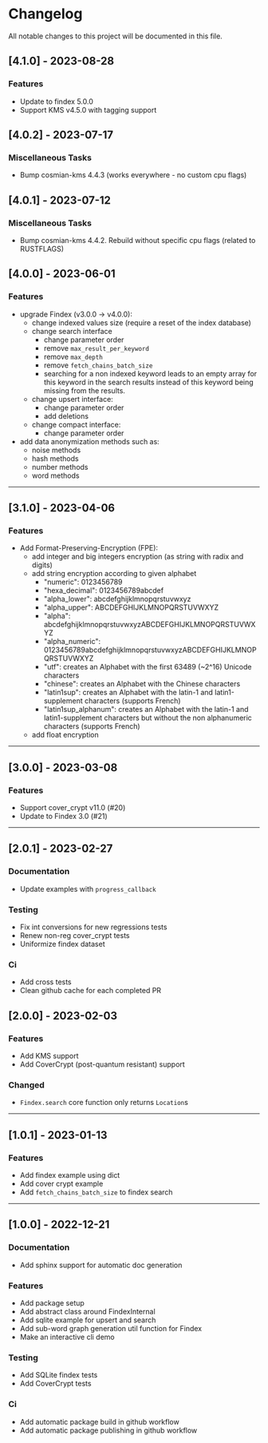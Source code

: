 # Changelog

All notable changes to this project will be documented in this file.

## [4.1.0] - 2023-08-28

### Features

- Update to findex 5.0.0
- Support KMS v4.5.0 with tagging support

## [4.0.2] - 2023-07-17

### Miscellaneous Tasks

- Bump cosmian-kms 4.4.3 (works everywhere - no custom cpu flags)

## [4.0.1] - 2023-07-12

### Miscellaneous Tasks

- Bump cosmian-kms 4.4.2. Rebuild without specific cpu flags (related to RUSTFLAGS)

## [4.0.0] - 2023-06-01

### Features

- upgrade Findex (v3.0.0 -> v4.0.0):
  - change indexed values size (require a reset of the index database)
  - change search interface
    - change parameter order
    - remove `max_result_per_keyword`
    - remove `max_depth`
    - remove `fetch_chains_batch_size`
    - searching for a non indexed keyword leads to an empty array for this
      keyword in the search results instead of this keyword being missing from
      the results.
  - change upsert interface:
    - change parameter order
    - add deletions
  - change compact interface:
    - change parameter order
- add data anonymization methods such as:
  - noise methods
  - hash methods
  - number methods
  - word methods

---

## [3.1.0] - 2023-04-06

### Features

- Add Format-Preserving-Encryption (FPE):
  - add integer and big integers encryption (as string with radix and digits)
  - add string encryption according to given alphabet
    - "numeric": 0123456789
    - "hexa_decimal": 0123456789abcdef
    - "alpha_lower": abcdefghijklmnopqrstuvwxyz
    - "alpha_upper": ABCDEFGHIJKLMNOPQRSTUVWXYZ
    - "alpha": abcdefghijklmnopqrstuvwxyzABCDEFGHIJKLMNOPQRSTUVWXYZ
    - "alpha_numeric": 0123456789abcdefghijklmnopqrstuvwxyzABCDEFGHIJKLMNOPQRSTUVWXYZ
    - "utf": creates an Alphabet with the first 63489 (~2^16) Unicode characters
    - "chinese": creates an Alphabet with the Chinese characters
    - "latin1sup": creates an Alphabet with the latin-1 and latin1-supplement characters (supports French)
    - "latin1sup_alphanum": creates an Alphabet with the latin-1 and latin1-supplement characters but without the non alphanumeric characters (supports French)
  - add float encryption

---

## [3.0.0] - 2023-03-08

### Features

- Support cover_crypt v11.0 (#20)
- Update to Findex 3.0 (#21)

---

## [2.0.1] - 2023-02-27

### Documentation

- Update examples with `progress_callback`

### Testing

- Fix int conversions for new regressions tests
- Renew non-reg cover_crypt tests
- Uniformize findex dataset

### Ci

- Add cross tests
- Clean github cache for each completed PR

## [2.0.0] - 2023-02-03

### Features

- Add KMS support
- Add CoverCrypt (post-quantum resistant) support

### Changed

- `Findex.search` core function only returns `Location`s

---

## [1.0.1] - 2023-01-13

### Features

- Add findex example using dict
- Add cover crypt example
- Add `fetch_chains_batch_size` to findex search

---

## [1.0.0] - 2022-12-21

### Documentation

- Add sphinx support for automatic doc generation

### Features

- Add package setup
- Add abstract class around FindexInternal
- Add sqlite example for upsert and search
- Add sub-word graph generation util function for Findex
- Make an interactive cli demo

### Testing

- Add SQLite findex tests
- Add CoverCrypt tests

### Ci

- Add automatic package build in github workflow
- Add automatic package publishing in github workflow

<!-- generated by git-cliff -->
